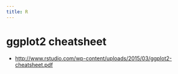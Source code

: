 ```yaml
---
title: R
---
```


# ggplot2 cheatsheet
* <http://www.rstudio.com/wp-content/uploads/2015/03/ggplot2-cheatsheet.pdf>
